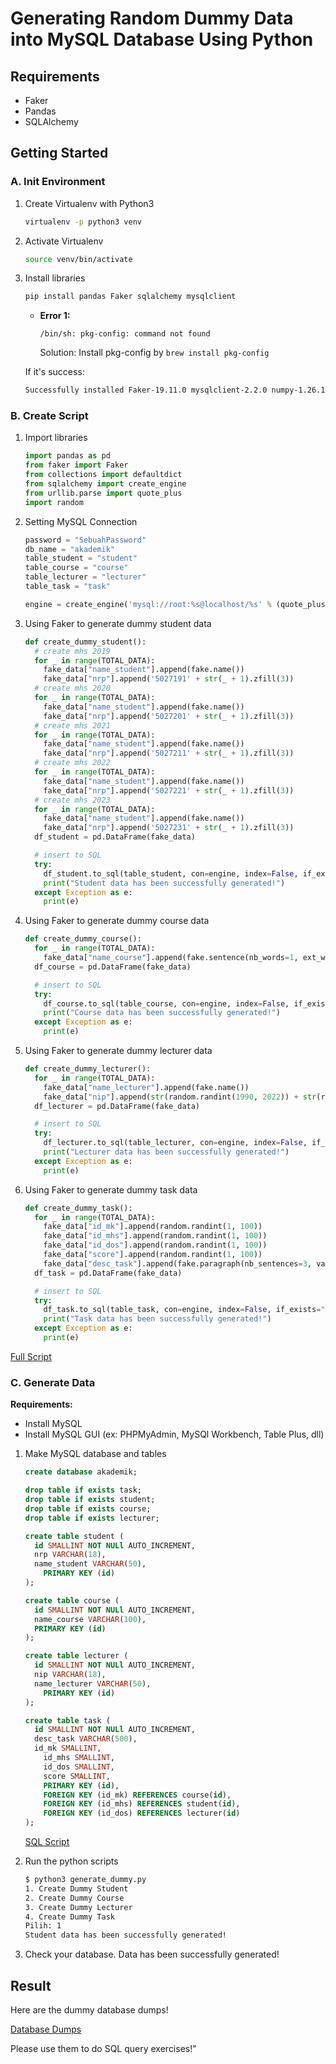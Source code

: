# Generating Random Dummy Data into MySQL Database Using Python

## Requirements
* Faker
* Pandas
* SQLAlchemy

## Getting Started
### A. Init Environment

1. Create Virtualenv with Python3 

    ```bash
    virtualenv -p python3 venv
    ```

2. Activate Virtualenv

    ```bash
    source venv/bin/activate
    ```

3. Install libraries
    ```bash
    pip install pandas Faker sqlalchemy mysqlclient
    ```
    * **Error 1:**
      
      `/bin/sh: pkg-config: command not found`
      
      Solution: Install pkg-config by `brew install pkg-config`

    If it's success:
    ```bash
    Successfully installed Faker-19.11.0 mysqlclient-2.2.0 numpy-1.26.1 pandas-2.1.1 python-dateutil-2.8.2 pytz-2023.3.post1 six-1.16.0 sqlalchemy-2.0.22 typing-extensions-4.8.0 tzdata-2023.3
    ```

### B. Create Script

1. Import libraries
    ```python
    import pandas as pd
    from faker import Faker
    from collections import defaultdict
    from sqlalchemy import create_engine
    from urllib.parse import quote_plus
    import random
    ```

2. Setting MySQL Connection
    ```python
    password = "SebuahPassword"
    db_name = "akademik"
    table_student = "student"
    table_course = "course"
    table_lecturer = "lecturer"
    table_task = "task"

    engine = create_engine('mysql://root:%s@localhost/%s' % (quote_plus(password), db_name), echo=False)
    ```

3. Using Faker to generate dummy student data
    ```python
    def create_dummy_student():
      # create mhs 2019 
      for _ in range(TOTAL_DATA):
        fake_data["name_student"].append(fake.name())
        fake_data["nrp"].append('5027191' + str(_ + 1).zfill(3))
      # create mhs 2020 
      for _ in range(TOTAL_DATA):
        fake_data["name_student"].append(fake.name())
        fake_data["nrp"].append('5027201' + str(_ + 1).zfill(3))
      # create mhs 2021
      for _ in range(TOTAL_DATA):
        fake_data["name_student"].append(fake.name())
        fake_data["nrp"].append('5027211' + str(_ + 1).zfill(3))
      # create mhs 2022
      for _ in range(TOTAL_DATA):
        fake_data["name_student"].append(fake.name())
        fake_data["nrp"].append('5027221' + str(_ + 1).zfill(3))
      # create mhs 2023
      for _ in range(TOTAL_DATA):
        fake_data["name_student"].append(fake.name())
        fake_data["nrp"].append('5027231' + str(_ + 1).zfill(3))
      df_student = pd.DataFrame(fake_data)

      # insert to SQL 
      try:
        df_student.to_sql(table_student, con=engine, index=False, if_exists="append")
        print("Student data has been successfully generated!")
      except Exception as e:
        print(e)
      ```

4. Using Faker to generate dummy course data
    ```python
    def create_dummy_course():
      for _ in range(TOTAL_DATA):
        fake_data["name_course"].append(fake.sentence(nb_words=1, ext_word_list=COURSES))
      df_course = pd.DataFrame(fake_data)

      # insert to SQL 
      try:
        df_course.to_sql(table_course, con=engine, index=False, if_exists="append")
        print("Course data has been successfully generated!")
      except Exception as e:
        print(e)
    ```

5. Using Faker to generate dummy lecturer data
    ```python
    def create_dummy_lecturer():
      for _ in range(TOTAL_DATA):
        fake_data["name_lecturer"].append(fake.name())
        fake_data["nip"].append(str(random.randint(1990, 2022)) + str(random.randint(18, 19)) + str(random.randint(1, 98)).zfill(2) + '1' + str(random.randint(0, 1)) + str(random.randint(1, 200)).zfill(3))
      df_lecturer = pd.DataFrame(fake_data)

      # insert to SQL 
      try:
        df_lecturer.to_sql(table_lecturer, con=engine, index=False, if_exists="append")
        print("Lecturer data has been successfully generated!")
      except Exception as e:
        print(e)
    ```

6. Using Faker to generate dummy task data
    ```python
    def create_dummy_task():
      for _ in range(TOTAL_DATA):
        fake_data["id_mk"].append(random.randint(1, 100))
        fake_data["id_mhs"].append(random.randint(1, 100))
        fake_data["id_dos"].append(random.randint(1, 100))
        fake_data["score"].append(random.randint(1, 100))
        fake_data["desc_task"].append(fake.paragraph(nb_sentences=3, variable_nb_sentences=False))
      df_task = pd.DataFrame(fake_data)

      # insert to SQL 
      try:
        df_task.to_sql(table_task, con=engine, index=False, if_exists="append")
        print("Task data has been successfully generated!")
      except Exception as e:
        print(e)
    ```

[Full Script](structured/dumps/generate_dummy.py)


### C. Generate Data

**Requirements:**
* Install MySQL
* Install MySQL GUI (ex: PHPMyAdmin, MySQl Workbench, Table Plus, dll)

1. Make MySQL database and tables
    ```sql
    create database akademik;

    drop table if exists task;
    drop table if exists student;
    drop table if exists course;
    drop table if exists lecturer;

    create table student (
      id SMALLINT NOT NULl AUTO_INCREMENT,
      nrp VARCHAR(18),
      name_student VARCHAR(50),
        PRIMARY KEY (id)
    );

    create table course (
      id SMALLINT NOT NULl AUTO_INCREMENT,
      name_course VARCHAR(100),
      PRIMARY KEY (id)
    );

    create table lecturer (
      id SMALLINT NOT NULl AUTO_INCREMENT,
      nip VARCHAR(18),
      name_lecturer VARCHAR(50),
        PRIMARY KEY (id)
    );

    create table task (
      id SMALLINT NOT NULl AUTO_INCREMENT,
      desc_task VARCHAR(500),
      id_mk SMALLINT,
        id_mhs SMALLINT,
        id_dos SMALLINT,
        score SMALLINT,
        PRIMARY KEY (id),
        FOREIGN KEY (id_mk) REFERENCES course(id),
        FOREIGN KEY (id_mhs) REFERENCES student(id),
        FOREIGN KEY (id_dos) REFERENCES lecturer(id)
    );
    ``` 

    [SQL Script](structured/dumps/Createdb20231024.sql)

7. Run the python scripts
    ```bash
    $ python3 generate_dummy.py
    1. Create Dummy Student
    2. Create Dummy Course
    3. Create Dummy Lecturer
    4. Create Dummy Task
    Pilih: 1
    Student data has been successfully generated!
    ```

8. Check your database. Data has been successfully generated!


## Result

Here are the dummy database dumps!

[Database Dumps](structured/dumps/Dump20231024.sql)

Please use them to do SQL query exercises!"

